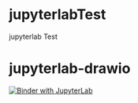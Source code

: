 # jupyterlabTest
jupyterlab Test

# jupyterlab-drawio
[![Binder with JupyterLab](https://img.shields.io/badge/launch-jupyterlab_on_binder-red.svg)](https://mybinder.org/v2/gh/bharatg/jupyterlabTest/master?urlpath=lab)
